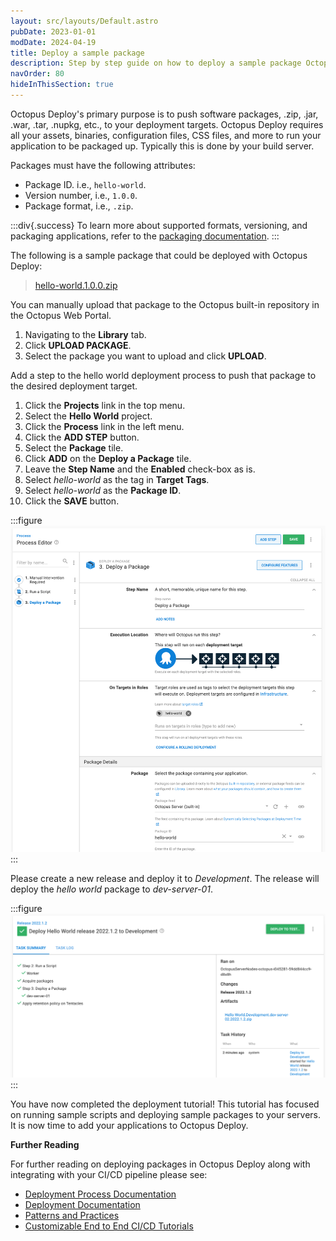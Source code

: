 ```yaml
---
layout: src/layouts/Default.astro
pubDate: 2023-01-01
modDate: 2024-04-19
title: Deploy a sample package
description: Step by step guide on how to deploy a sample package Octopus Deploy
navOrder: 80
hideInThisSection: true
---
```


Octopus Deploy's primary purpose is to push software packages, .zip, .jar, .war, .tar, .nupkg, etc., to your deployment targets.  Octopus Deploy requires all your assets, binaries, configuration files, CSS files, and more to run your application to be packaged up.  Typically this is done by your build server.

Packages must have the following attributes:

- Package ID. i.e., `hello-world`.
- Version number, i.e., `1.0.0`. 
- Package format, i.e., `.zip`.

:::div{.success}
To learn more about supported formats, versioning, and packaging applications, refer to the [packaging documentation](/docs/packaging-applications).
:::

The following is a sample package that could be deployed with Octopus Deploy:

> [hello-world.1.0.0.zip](https://octopus.com/images/docs/hello-world.1.0.0.zip)

You can manually upload that package to the Octopus built-in repository in the Octopus Web Portal.

1. Navigating to the **Library** tab.
1. Click **UPLOAD PACKAGE**.
1. Select the package you want to upload and click **UPLOAD**.

Add a step to the hello world deployment process to push that package to the desired deployment target.

1. Click the **Projects** link in the top menu.
1. Select the **Hello World** project.
1. Click the **Process** link in the left menu.
1. Click the **ADD STEP** button.
1. Select the **Package** tile.
1. Click **ADD** on the **Deploy a Package** tile.
1. Leave the **Step Name** and the **Enabled** check-box as is.
1. Select *hello-world* as the tag in **Target Tags**.
1. Select *hello-world* as the **Package ID**.
1. Click the **SAVE** button.

:::figure
![Deploy a package step with target tag and package selected](/docs/getting-started/first-deployment/images/img-deploypackage.png)
:::

Please create a new release and deploy it to *Development*.  The release will deploy the *hello world* package to *dev-server-01*.

:::figure
![Deploy a package results](/docs/getting-started/first-deployment/images/img-releasehwpackage.png)
:::

You have now completed the deployment tutorial!  This tutorial has focused on running sample scripts and deploying sample packages to your servers.  It is now time to add your applications to Octopus Deploy.  

**Further Reading**

For further reading on deploying packages in Octopus Deploy along with integrating with your CI/CD pipeline please see:

- [Deployment Process Documentation](/docs/projects/deployment-process)
- [Deployment Documentation](/docs/deployments)
- [Patterns and Practices](/docs/deployments/patterns)
- [Customizable End to End CI/CD Tutorials](https://octopus.com/docs/guides)
